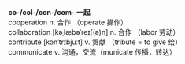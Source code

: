 **co-/col-/con-/com- 一起**  
cooperation n. 合作 （operate 操作）  
collaboration [kəˌlæbəˈreɪʃ(ə)n] n. 合作 （labor 劳动）  
contribute [kənˈtrɪbjuːt] v. 贡献 （tribute = to give 给）  
communicate v. 沟通，交流（municate 传播，转达）  
